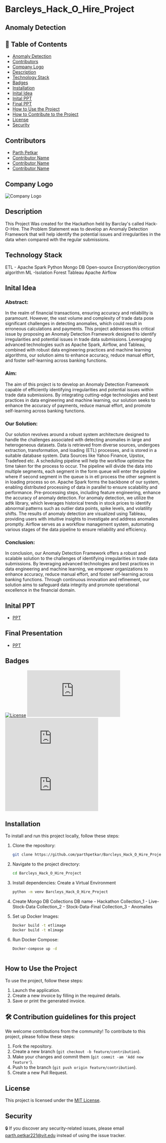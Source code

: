 # Barcleys_Hack_O_Hire_Project
## Anomaly Detection

## 🎨 Table of Contents
- [Anomaly Detection](#anomaly-detection)
- [Contributors](#contributors)
- [Company Logo](#company-logo)
- [Description](#description)
- [Technology Stack](#technology-stack)
- [Badges](#badges)
- [Installation](#installation)
- [Inital Idea](#inital-idea)
- [Inital PPT](#inital-ppt)
- [Final PPT](#final-presentation)
- [How to Use the Project](#how-to-use-the-project)
- [How to Contribute to the Project](#how-to-contribute-to-the-project)
- [License](#license)
- [Security](#security)

## Contributors
- [Parth Petkar](https://github.com/parthpetkar)
- [Contributor Name](https://github.com/contributor)
- [Contributor Name](https://github.com/contributor)
- [Contributor Name](https://github.com/contributor)

## Company Logo
![Company Logo](Assets\barclaycard_us_logo.jpg)

## Description
This Project Was created for the Hackathon held by Barclay's called Hack-O-Hire. The Problem Statement was to develop an Anomaly Detection Framework that will help identify the potential issues and irregularities in the data when compared with the regular submissions. 

## Technology Stack
ETL - Apache Spark
Python
Mongo DB
Open-source Encryption/decryption algorithm
ML -Isolation Forest
Tableau
Apache Airflow

## Inital Idea
### Abstract:

In the realm of financial transactions, ensuring accuracy and reliability is paramount. However, the vast volume and complexity of trade data pose significant challenges in detecting anomalies, which could result in erroneous calculations and payments. This project addresses this critical issue by proposing an Anomaly Detection Framework designed to identify irregularities and potential issues in trade data submissions. Leveraging advanced technologies such as Apache Spark, Airflow, and Tableau, combined with robust data engineering practices and machine learning algorithms, our solution aims to enhance accuracy, reduce manual effort, and foster self-learning across banking functions.

### Aim:

The aim of this project is to develop an Anomaly Detection Framework capable of efficiently identifying irregularities and potential issues within trade data submissions. By integrating cutting-edge technologies and best practices in data engineering and machine learning, our solution seeks to enhance the accuracy of payments, reduce manual effort, and promote self-learning across banking functions.

### Our Solution:

Our solution revolves around a robust system architecture designed to handle the challenges associated with detecting anomalies in large and heterogeneous datasets. Data is retrieved from diverse sources, undergoes extraction, transformation, and loading (ETL) processes, and is stored in a suitable database system. Data Sources like Yahoo Finance, Upstox, Tradefeed etc. A scheduling pipeline will help the workflow optimize the time taken for the process to occur. The pipeline will divide the data into multiple segments, each segment in the form queue will enter the pipeline where if second segment in the queue is in etl process the other segment is in loading process so on. Apache Spark forms the backbone of our system, enabling distributed processing of data in parallel to ensure scalability and performance. Pre-processing steps, including feature engineering, enhance the accuracy of anomaly detection. For anomaly detection, we utilize the adtk library, which leverages historical trends in stock prices to identify abnormal patterns such as outlier data points, spike levels, and volatility shifts. The results of anomaly detection are visualized using Tableau, providing users with intuitive insights to investigate and address anomalies promptly. Airflow serves as a workflow management system, automating various stages of the data pipeline to ensure reliability and efficiency.

### Conclusion:

In conclusion, our Anomaly Detection Framework offers a robust and scalable solution to the challenges of identifying irregularities in trade data submissions. By leveraging advanced technologies and best practices in data engineering and machine learning, we empower organizations to enhance accuracy, reduce manual effort, and foster self-learning across banking functions. Through continuous innovation and refinement, our solution aims to safeguard data integrity and promote operational excellence in the financial domain.

## Inital PPT
- [PPT](c69e824automated_anomaly_detection_framework_for_identifying_data_irregularities.pdf)

## Final Presentation
- [PPT](https://he-s3.s3.amazonaws.com/media/sprint/hack-o-hire/team/1920102/9a09405final_barclays_presentation.pdf)


## Badges
[![License](https://img.shields.io/badge/License-MIT-yellow.svg)](https://opensource.org/licenses/MIT)
[![GitHub issues](https://img.shields.io/github/issues/parthpetkar/Invoice-Generator-using-Electron.js)](https://github.com/parthpetkar/Barcleys_Hack_O_Hire_Project.git/issues)
[![GitHub stars](https://img.shields.io/github/stars/parthpetkar/Invoice-Generator-using-Electron.js)](https://github.com/parthpetkar/Barcleys_Hack_O_Hire_Project.git/stargazers)
[![GitHub forks](https://img.shields.io/github/forks/parthpetkar/Invoice-Generator-using-Electron.js)](https://github.com/parthpetkar/Barcleys_Hack_O_Hire_Project.git/network)

## Installation
To install and run this project locally, follow these steps:

1. Clone the repository:
   ```bash
   git clone https://github.com/parthpetkar/Barcleys_Hack_O_Hire_Project.git

2. Navigate to the project directory:
   ```bash
   cd Barcleys_Hack_O_Hire_Project

3. Install dependencies:
    Create a Virtual Environment 
    ```bash 
    python -m venv Barcleys_Hack_O_Hire_Project 

4. Create Mongo DB Collections
    DB name - Hackathon
        Collection_1 - Live-Stock-Data
        Collection_2 - Stock-Data-Final
        Collection_3 - Anomalies

5. Set up Docker Images:
    ```bash
    Docker build -t etlimage
    Docker build -t mlimage

6. Run Docker Compose:
    ```bash
    Docker-compose up -d 



## How to Use the Project
To use the project, follow these steps:

1. Launch the application.
2. Create a new invoice by filling in the required details.
3. Save or print the generated invoice.

## 🛠️ Contribution guidelines for this project
We welcome contributions from the community! To contribute to this project, please follow these steps:

1. Fork the repository.
2. Create a new branch (`git checkout -b feature/contribution`).
3. Make your changes and commit them (`git commit -am 'Add new feature'`).
4. Push to the branch (`git push origin feature/contribution`).
5. Create a new Pull Request.

## License
This project is licensed under the [MIT License](LICENSE).

## Security
🔒 If you discover any security-related issues, please email [parth.petkar221@vit.edu](parth.petkar221@vit.edu) instead of using the issue tracker.
